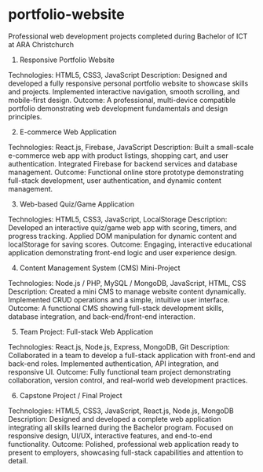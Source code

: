 # portfolio-website
Professional web development projects completed during Bachelor of ICT at ARA Christchurch


1. Responsive Portfolio Website

Technologies: HTML5, CSS3, JavaScript
Description:
Designed and developed a fully responsive personal portfolio website to showcase skills and projects. Implemented interactive navigation, smooth scrolling, and mobile-first design.
Outcome:
A professional, multi-device compatible portfolio demonstrating web development fundamentals and design principles.

2. E-commerce Web Application

Technologies: React.js, Firebase, JavaScript
Description:
Built a small-scale e-commerce web app with product listings, shopping cart, and user authentication. Integrated Firebase for backend services and database management.
Outcome:
Functional online store prototype demonstrating full-stack development, user authentication, and dynamic content management.

3. Web-based Quiz/Game Application

Technologies: HTML5, CSS3, JavaScript, LocalStorage
Description:
Developed an interactive quiz/game web app with scoring, timers, and progress tracking. Applied DOM manipulation for dynamic content and localStorage for saving scores.
Outcome:
Engaging, interactive educational application demonstrating front-end logic and user experience design.

4. Content Management System (CMS) Mini-Project

Technologies: Node.js / PHP, MySQL / MongoDB, JavaScript, HTML, CSS
Description:
Created a mini CMS to manage website content dynamically. Implemented CRUD operations and a simple, intuitive user interface.
Outcome:
A functional CMS showing full-stack development skills, database integration, and back-end/front-end interaction.

5. Team Project: Full-stack Web Application

Technologies: React.js, Node.js, Express, MongoDB, Git
Description:
Collaborated in a team to develop a full-stack application with front-end and back-end roles. Implemented authentication, API integration, and responsive UI.
Outcome:
Fully functional team project demonstrating collaboration, version control, and real-world web development practices.

6. Capstone Project / Final Project

Technologies: HTML5, CSS3, JavaScript, React.js, Node.js, MongoDB
Description:
Designed and developed a complete web application integrating all skills learned during the Bachelor program. Focused on responsive design, UI/UX, interactive features, and end-to-end functionality.
Outcome:
Polished, professional web application ready to present to employers, showcasing full-stack capabilities and attention to detail.
